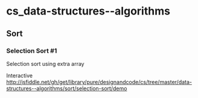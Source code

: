 # cs_data-structures--algorithms
## Sort
### Selection Sort #1

Selection sort using extra array

Interactive
http://jsfiddle.net/gh/get/library/pure/designandcode/cs/tree/master/data-structures--algorithms/sort/selection-sort/demo
